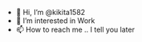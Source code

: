 - 👋 Hi, I’m @kikita1582
- 👀 I’m interested in Work
- 📫 How to reach me .. I tell you later

<!---
kikita1582/kikita1582 is a ✨ special ✨ repository because its `README.md` (this file) appears on your GitHub profile.
You can click the Preview link to take a look at your changes.
--->
